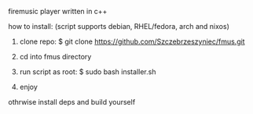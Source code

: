 firemusic player
written in c++

how to install:
(script supports debian, RHEL/fedora, arch and nixos)

1. clone repo:
   $ git clone https://github.com/Szczebrzeszyniec/fmus.git
   
2. cd into fmus directory
   
3. run script as root:
   $ sudo bash installer.sh
   
4. enjoy

othrwise install deps and build yourself
